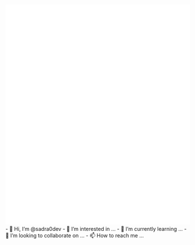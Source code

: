
<img src="/test.svg" class="sadra0dev-img"/>
<style>
  .sadra0dev-img{
  height:600px;
  }
 </style>
- 👋 Hi, I’m @sadra0dev
- 👀 I’m interested in ...
- 🌱 I’m currently learning ...
- 💞️ I’m looking to collaborate on ...
- 📫 How to reach me ...

<!---
sadra0dev/sadra0dev is a ✨ special ✨ repository because its `README.md` (this file) appears on your GitHub profile.
You can click the Preview link to take a look at your changes.
--->
